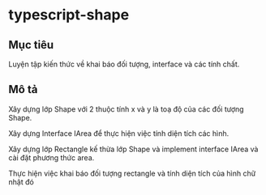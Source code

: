 # typescript-shape
## Mục tiêu
Luyện tập kiến thức về khai báo đối tượng, interface và các tính chất.

## Mô tả
Xây dựng lớp Shape với 2 thuộc tính x và y là toạ độ của các đối tượng Shape.

Xây dựng Interface IArea để thực hiện việc tính diện tích các hình.

Xây dựng lớp Rectangle kế thừa lớp Shape và implement interface IArea và cài đặt phương thức area.

Thực hiện việc khai báo đối tượng rectangle và tính diện tích của hình chữ nhật đó
